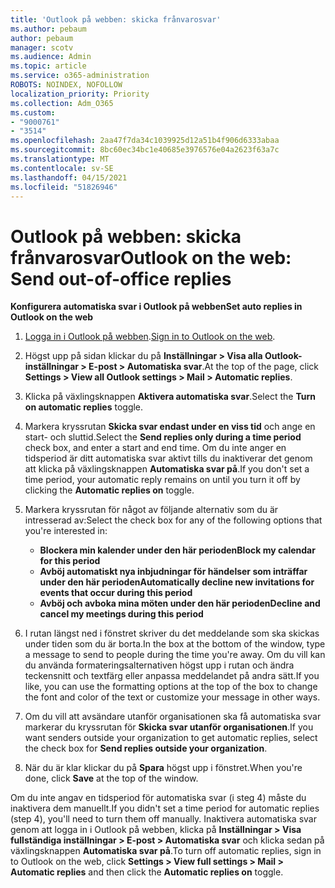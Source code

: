 ```yaml
---
title: 'Outlook på webben: skicka frånvarosvar'
ms.author: pebaum
author: pebaum
manager: scotv
ms.audience: Admin
ms.topic: article
ms.service: o365-administration
ROBOTS: NOINDEX, NOFOLLOW
localization_priority: Priority
ms.collection: Adm_O365
ms.custom:
- "9000761"
- "3514"
ms.openlocfilehash: 2aa47f7da34c1039925d12a51b4f906d6333abaa
ms.sourcegitcommit: 8bc60ec34bc1e40685e3976576e04a2623f63a7c
ms.translationtype: MT
ms.contentlocale: sv-SE
ms.lasthandoff: 04/15/2021
ms.locfileid: "51826946"
---
```

# <a name="outlook-on-the-web-send-out-of-office-replies"></a><span data-ttu-id="53134-102">Outlook på webben: skicka frånvarosvar</span><span class="sxs-lookup"><span data-stu-id="53134-102">Outlook on the web: Send out-of-office replies</span></span>

<span data-ttu-id="53134-103">**Konfigurera automatiska svar i Outlook på webben**</span><span class="sxs-lookup"><span data-stu-id="53134-103">**Set auto replies in Outlook on the web**</span></span>

1. <span data-ttu-id="53134-104">[Logga in i Outlook på webben](https://support.office.com/article/how-to-sign-in-to-outlook-on-the-web-763fab4d-0138-4814-b450-37fc286bcb79).</span><span class="sxs-lookup"><span data-stu-id="53134-104">[Sign in to Outlook on the web](https://support.office.com/article/how-to-sign-in-to-outlook-on-the-web-763fab4d-0138-4814-b450-37fc286bcb79).</span></span>

2. <span data-ttu-id="53134-105">Högst upp på sidan klickar du på **Inställningar > Visa alla Outlook-inställningar > E-post > Automatiska svar**.</span><span class="sxs-lookup"><span data-stu-id="53134-105">At the top of the page, click **Settings > View all Outlook settings > Mail > Automatic replies**.</span></span>

3. <span data-ttu-id="53134-106">Klicka på växlingsknappen **Aktivera automatiska svar**.</span><span class="sxs-lookup"><span data-stu-id="53134-106">Select the **Turn on automatic replies** toggle.</span></span>

4. <span data-ttu-id="53134-107">Markera kryssrutan **Skicka svar endast under en viss tid** och ange en start- och sluttid.</span><span class="sxs-lookup"><span data-stu-id="53134-107">Select the **Send replies only during a time period** check box, and enter a start and end time.</span></span> <span data-ttu-id="53134-108">Om du inte anger en tidsperiod är ditt automatiska svar aktivt tills du inaktiverar det genom att klicka på växlingsknappen **Automatiska svar på**.</span><span class="sxs-lookup"><span data-stu-id="53134-108">If you don't set a time period, your automatic reply remains on until you turn it off by clicking the **Automatic replies on** toggle.</span></span>

5. <span data-ttu-id="53134-109">Markera kryssrutan för något av följande alternativ som du är intresserad av:</span><span class="sxs-lookup"><span data-stu-id="53134-109">Select the check box for any of the following options that you're interested in:</span></span>
    - <span data-ttu-id="53134-110">**Blockera min kalender under den här perioden**</span><span class="sxs-lookup"><span data-stu-id="53134-110">**Block my calendar for this period**</span></span>
    - <span data-ttu-id="53134-111">**Avböj automatiskt nya inbjudningar för händelser som inträffar under den här perioden**</span><span class="sxs-lookup"><span data-stu-id="53134-111">**Automatically decline new invitations for events that occur during this period**</span></span>
    - <span data-ttu-id="53134-112">**Avböj och avboka mina möten under den här perioden**</span><span class="sxs-lookup"><span data-stu-id="53134-112">**Decline and cancel my meetings during this period**</span></span>

6. <span data-ttu-id="53134-113">I rutan längst ned i fönstret skriver du det meddelande som ska skickas under tiden som du är borta.</span><span class="sxs-lookup"><span data-stu-id="53134-113">In the box at the bottom of the window, type a message to send to people during the time you're away.</span></span> <span data-ttu-id="53134-114">Om du vill kan du använda formateringsalternativen högst upp i rutan och ändra teckensnitt och textfärg eller anpassa meddelandet på andra sätt.</span><span class="sxs-lookup"><span data-stu-id="53134-114">If you like, you can use the formatting options at the top of the box to change the font and color of the text or customize your message in other ways.</span></span>

7. <span data-ttu-id="53134-115">Om du vill att avsändare utanför organisationen ska få automatiska svar markerar du kryssrutan för **Skicka svar utanför organisationen**.</span><span class="sxs-lookup"><span data-stu-id="53134-115">If you want senders outside your organization to get automatic replies, select the check box for **Send replies outside your organization**.</span></span>

8. <span data-ttu-id="53134-116">När du är klar klickar du på **Spara** högst upp i fönstret.</span><span class="sxs-lookup"><span data-stu-id="53134-116">When you're done, click **Save** at the top of the window.</span></span>

<span data-ttu-id="53134-117">Om du inte angav en tidsperiod för automatiska svar (i steg 4) måste du inaktivera dem manuellt.</span><span class="sxs-lookup"><span data-stu-id="53134-117">If you didn't set a time period for automatic replies (step 4), you'll need to turn them off manually.</span></span> <span data-ttu-id="53134-118">Inaktivera automatiska svar genom att logga in i Outlook på webben, klicka på **Inställningar > Visa fullständiga inställningar > E-post > Automatiska svar** och klicka sedan på växlingsknappen **Automatiska svar på**.</span><span class="sxs-lookup"><span data-stu-id="53134-118">To turn off automatic replies, sign in to Outlook on the web, click **Settings > View full settings > Mail > Automatic replies** and then click the **Automatic replies on** toggle.</span></span>
